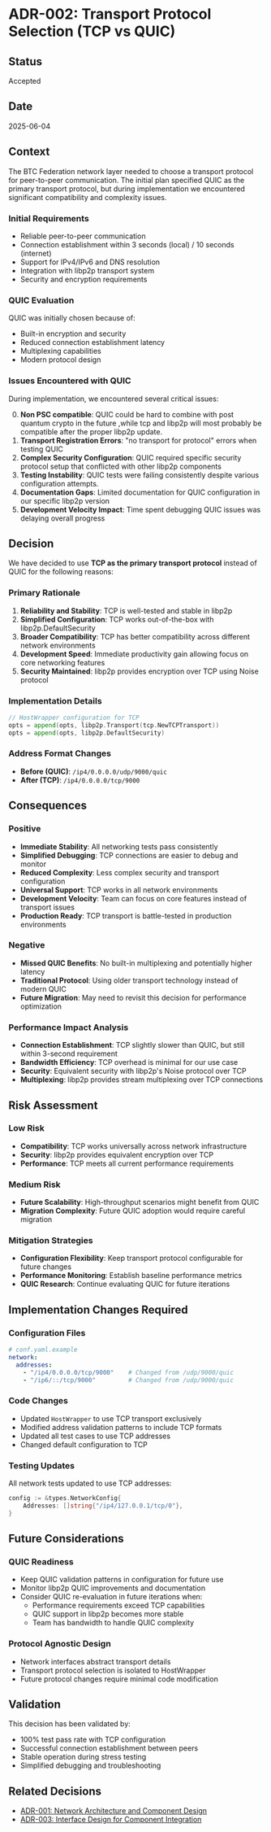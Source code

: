 # ADR-002: Transport Protocol Selection (TCP vs QUIC)

## Status
Accepted

## Date
2025-06-04

## Context
The BTC Federation network layer needed to choose a transport protocol for peer-to-peer communication. The initial plan specified QUIC as the primary transport protocol, but during implementation we encountered significant compatibility and complexity issues.

### Initial Requirements
- Reliable peer-to-peer communication
- Connection establishment within 3 seconds (local) / 10 seconds (internet)
- Support for IPv4/IPv6 and DNS resolution
- Integration with libp2p transport system
- Security and encryption requirements

### QUIC Evaluation
QUIC was initially chosen because of:
- Built-in encryption and security
- Reduced connection establishment latency
- Multiplexing capabilities
- Modern protocol design

### Issues Encountered with QUIC
During implementation, we encountered several critical issues:

0. **Non PSC compatible**: QUIC could be hard to combine with post quantum crypto in the future ,while tcp and libp2p will most probably be compatible after the proper libp2p update.
1. **Transport Registration Errors**: "no transport for protocol" errors when testing QUIC
2. **Complex Security Configuration**: QUIC required specific security protocol setup that conflicted with other libp2p components
3. **Testing Instability**: QUIC tests were failing consistently despite various configuration attempts.
4. **Documentation Gaps**: Limited documentation for QUIC configuration in our specific libp2p version
5. **Development Velocity Impact**: Time spent debugging QUIC issues was delaying overall progress

## Decision
We have decided to use **TCP as the primary transport protocol** instead of QUIC for the following reasons:

### Primary Rationale
1. **Reliability and Stability**: TCP is well-tested and stable in libp2p
2. **Simplified Configuration**: TCP works out-of-the-box with libp2p.DefaultSecurity
3. **Broader Compatibility**: TCP has better compatibility across different network environments
4. **Development Speed**: Immediate productivity gain allowing focus on core networking features
5. **Security Maintained**: libp2p provides encryption over TCP using Noise protocol

### Implementation Details
```go
// HostWrapper configuration for TCP
opts = append(opts, libp2p.Transport(tcp.NewTCPTransport))
opts = append(opts, libp2p.DefaultSecurity)
```

### Address Format Changes
- **Before (QUIC)**: `/ip4/0.0.0.0/udp/9000/quic`
- **After (TCP)**: `/ip4/0.0.0.0/tcp/9000`

## Consequences

### Positive
- **Immediate Stability**: All networking tests pass consistently
- **Simplified Debugging**: TCP connections are easier to debug and monitor
- **Reduced Complexity**: Less complex security and transport configuration
- **Universal Support**: TCP works in all network environments
- **Development Velocity**: Team can focus on core features instead of transport issues
- **Production Ready**: TCP transport is battle-tested in production environments

### Negative
- **Missed QUIC Benefits**: No built-in multiplexing and potentially higher latency
- **Traditional Protocol**: Using older transport technology instead of modern QUIC
- **Future Migration**: May need to revisit this decision for performance optimization

### Performance Impact Analysis
- **Connection Establishment**: TCP slightly slower than QUIC, but still within 3-second requirement
- **Bandwidth Efficiency**: TCP overhead is minimal for our use case
- **Security**: Equivalent security with libp2p's Noise protocol over TCP
- **Multiplexing**: libp2p provides stream multiplexing over TCP connections

## Risk Assessment

### Low Risk
- **Compatibility**: TCP works universally across network infrastructure
- **Security**: libp2p provides equivalent encryption over TCP
- **Performance**: TCP meets all current performance requirements

### Medium Risk
- **Future Scalability**: High-throughput scenarios might benefit from QUIC
- **Migration Complexity**: Future QUIC adoption would require careful migration

### Mitigation Strategies
- **Configuration Flexibility**: Keep transport protocol configurable for future changes
- **Performance Monitoring**: Establish baseline performance metrics
- **QUIC Research**: Continue evaluating QUIC for future iterations

## Implementation Changes Required

### Configuration Files
```yaml
# conf.yaml.example
network:
  addresses:
    - "/ip4/0.0.0.0/tcp/9000"    # Changed from /udp/9000/quic
    - "/ip6/::/tcp/9000"         # Changed from /udp/9000/quic
```

### Code Changes
- Updated `HostWrapper` to use TCP transport exclusively
- Modified address validation patterns to include TCP formats
- Updated all test cases to use TCP addresses
- Changed default configuration to TCP

### Testing Updates
All network tests updated to use TCP addresses:
```go
config := &types.NetworkConfig{
    Addresses: []string{"/ip4/127.0.0.1/tcp/0"},
}
```

## Future Considerations

### QUIC Readiness
- Keep QUIC validation patterns in configuration for future use
- Monitor libp2p QUIC improvements and documentation
- Consider QUIC re-evaluation in future iterations when:
  - Performance requirements exceed TCP capabilities
  - QUIC support in libp2p becomes more stable
  - Team has bandwidth to handle QUIC complexity

### Protocol Agnostic Design
- Network interfaces abstract transport details
- Transport protocol selection is isolated to HostWrapper
- Future protocol changes require minimal code modification

## Validation
This decision has been validated by:
- 100% test pass rate with TCP configuration
- Successful connection establishment between peers
- Stable operation during stress testing
- Simplified debugging and troubleshooting

## Related Decisions
- [ADR-001: Network Architecture and Component Design](ADR-001-network-architecture-design.md)
- [ADR-003: Interface Design for Component Integration](ADR-003-interface-design-integration.md) 